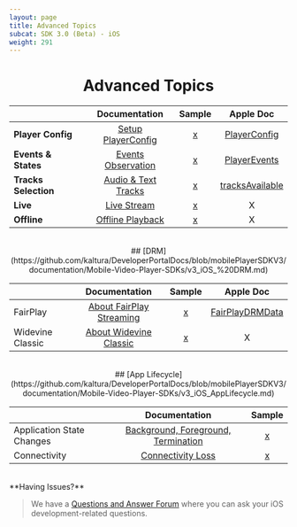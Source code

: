 ```yaml
---
layout: page
title: Advanced Topics
subcat: SDK 3.0 (Beta) - iOS
weight: 291
---
```


<center>

# Advanced Topics


|                  |      Documentation      | Sample | Apple Doc |
|------------------|:-----------------------:|:------:|:---------:|
| **Player Config**    | [Setup PlayerConfig](https://github.com/kaltura/DeveloperPortalDocs/blob/mobilePlayerSDKV3/documentation/Mobile-Video-Player-SDKs/v3_iOS_PlayerConfig.md)                   | [x]()  | [PlayerConfig](https://kaltura.github.io/playkit/api/ios/Classes/PlayerConfig.html)     |
| **Events & States**  | [Events Observation](https://github.com/kaltura/DeveloperPortalDocs/blob/mobilePlayerSDKV3/documentation/Mobile-Video-Player-SDKs/v3_iOS_EventsAndStates.md)                   | [x]()  | [PlayerEvents](https://kaltura.github.io/playkit/api/ios/Classes/PlayerEvents.html)     |
| **Tracks Selection** | [Audio & Text Tracks](https://github.com/kaltura/DeveloperPortalDocs/blob/mobilePlayerSDKV3/documentation/Mobile-Video-Player-SDKs/v3_iOS_TracksSelection.md) | [x]()  | [tracksAvailable](https://kaltura.github.io/playkit/api/ios/Classes/PlayerEvents/tracksAvailable.html#/s:FCC7PlayKit12PlayerEvents15tracksAvailablecFT6tracksCS_8PKTracks_S1_)     |
| **Live**             | [Live Stream](https://github.com/kaltura/DeveloperPortalDocs/blob/mobilePlayerSDKV3/documentation/Mobile-Video-Player-SDKs/v3_iOS_Live.md)                   | [x]()  | X     |
| **Offline**          | [Offline Playback](https://github.com/kaltura/DeveloperPortalDocs/blob/mobilePlayerSDKV3/documentation/Mobile-Video-Player-SDKs/v3_iOS_Offline.md)                   | [x]()  | X     |

</br>
## [DRM](https://github.com/kaltura/DeveloperPortalDocs/blob/mobilePlayerSDKV3/documentation/Mobile-Video-Player-SDKs/v3_iOS_%20DRM.md)

|                  |         Documentation        | Sample | Apple Doc |
|------------------|:----------------------------:|:------:|:---------:|
| FairPlay         | [About FairPlay Streaming](https://github.com/kaltura/DeveloperPortalDocs/blob/mobilePlayerSDKV3/documentation/Mobile-Video-Player-SDKs/v3_iOS_%20DRM.md#fairplay) | [x]()  | [FairPlayDRMData](https://kaltura.github.io/playkit/api/ios/Other%20Classes.html#/s:C7PlayKit15FairPlayDRMData)     |
| Widevine Classic | [About Widevine Classic](https://github.com/kaltura/DeveloperPortalDocs/blob/mobilePlayerSDKV3/documentation/Mobile-Video-Player-SDKs/v3_iOS_%20DRM.md#widevine-classic)   | [x]()  | X     |

</br>
## [App Lifecycle](https://github.com/kaltura/DeveloperPortalDocs/blob/mobilePlayerSDKV3/documentation/Mobile-Video-Player-SDKs/v3_iOS_AppLifecycle.md)
 

|                 |         Documentation        | Sample |
|-----------------|:----------------------------:|:------:|
| Application State Changes | [Background, Foreground, Termination](https://github.com/kaltura/DeveloperPortalDocs/blob/mobilePlayerSDKV3/documentation/Mobile-Video-Player-SDKs/v3_iOS_AppLifecycle.md#application-state-changes) | [x]()  |
| Connectivity    | [Connectivity Loss](https://github.com/kaltura/DeveloperPortalDocs/blob/mobilePlayerSDKV3/documentation/Mobile-Video-Player-SDKs/v3_iOS_AppLifecycle.md#connectivity)   | [x]()  |

</center>

</br>
**Having Issues?**

> We have a [Questions and Answer Forum](https://forum.kaltura.org/c/playkit) where you can ask your iOS development-related questions.

